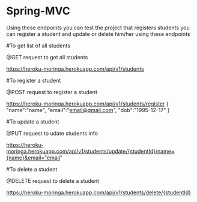 # Spring-MVC
Using these endpoints you can test the project that registers students you can register a student and update or delete him/her using these endpoints


#To get list of all students

@GET request to get all students

https://heroku-moringa.herokuapp.com/api/v1/students


#To register a student

@POST request to register a student

https://heroku-moringa.herokuapp.com/api/v1/students/register
{
       "name":"name",
       "email":"email@gmail.com",
       "dob":"1995-12-17"
}




#To update a student

@PUT request to udate students info

https://heroku-moringa.herokuapp.com/api/v1/students/update/{studentId}/name={name}&email="email"





#To delete a student

@DELETE request to delete a student

https://heroku-moringa.herokuapp.com/api/v1/students/delete/{studentId}





